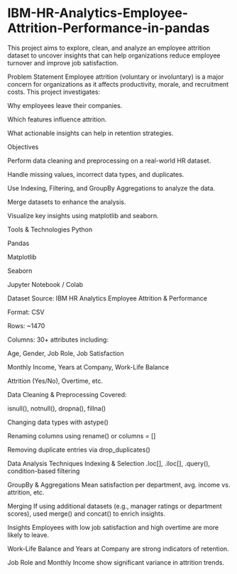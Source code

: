 # IBM-HR-Analytics-Employee-Attrition-Performance-in-pandas

This project aims to explore, clean, and analyze an employee attrition dataset to uncover insights that can help organizations reduce employee turnover and improve job satisfaction.

Problem Statement
Employee attrition (voluntary or involuntary) is a major concern for organizations as it affects productivity, morale, and recruitment costs. This project investigates:

Why employees leave their companies.

Which features influence attrition.

What actionable insights can help in retention strategies.

Objectives

Perform data cleaning and preprocessing on a real-world HR dataset.

Handle missing values, incorrect data types, and duplicates.

Use Indexing, Filtering, and GroupBy Aggregations to analyze the data.

Merge datasets to enhance the analysis.

Visualize key insights using matplotlib and seaborn.


Tools & Technologies
Python

Pandas

Matplotlib

Seaborn

Jupyter Notebook / Colab

 Dataset
Source: IBM HR Analytics Employee Attrition & Performance

Format: CSV

Rows: ~1470

Columns: 30+ attributes including:

Age, Gender, Job Role, Job Satisfaction

Monthly Income, Years at Company, Work-Life Balance

Attrition (Yes/No), Overtime, etc.


 Data Cleaning & Preprocessing
Covered:

isnull(), notnull(), dropna(), fillna()

Changing data types with astype()

Renaming columns using rename() or columns = []

Removing duplicate entries via drop_duplicates()


 Data Analysis Techniques
  Indexing & Selection
.loc[], .iloc[], .query(), condition-based filtering

GroupBy & Aggregations
Mean satisfaction per department, avg. income vs. attrition, etc.

Merging
If using additional datasets (e.g., manager ratings or department scores), used merge() and concat() to enrich insights.

Insights
Employees with low job satisfaction and high overtime are more likely to leave.

Work-Life Balance and Years at Company are strong indicators of retention.

Job Role and Monthly Income show significant variance in attrition trends.
